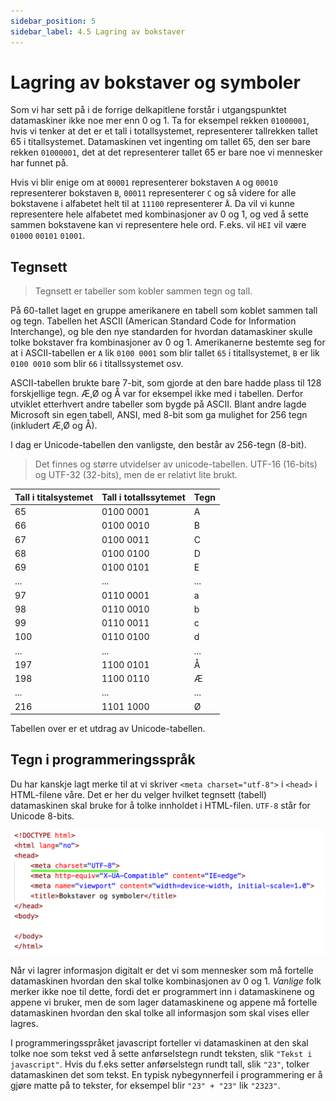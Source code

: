 ```yaml
---
sidebar_position: 5
sidebar_label: 4.5 Lagring av bokstaver
---
```


# Lagring av bokstaver og symboler

Som vi har sett på i de forrige delkapitlene forstår i utgangspunktet datamaskiner ikke noe mer enn 0 og 1.
Ta for eksempel rekken `01000001`, hvis vi tenker at det er et tall i totallsystemet, representerer tallrekken tallet 65 i titallsystemet.
Datamaskinen vet ingenting om tallet 65, den ser bare rekken `01000001`, det at det representerer tallet 65 er bare noe vi mennesker har funnet på.

Hvis vi blir enige om at `00001` representerer bokstaven `A` og `00010` representerer bokstaven `B`, `00011` representerer `C` og så videre for alle bokstavene i alfabetet helt til at `11100` representerer `Å`.
Da vil vi kunne representere hele alfabetet med kombinasjoner av 0 og 1, og ved å sette sammen bokstavene kan vi representere hele ord.
F.eks. vil `HEI` vil være `01000` `00101` `01001`.

## Tegnsett

> Tegnsett er tabeller som kobler sammen tegn og tall.

På 60-tallet laget en gruppe amerikanere en tabell som koblet sammen tall og tegn.
Tabellen het ASCII (American Standard Code for Information Interchange), og ble den nye standarden for hvordan datamaskiner skulle tolke bokstaver fra kombinasjoner av 0 og 1.
Amerikanerne bestemte seg for at i ASCII-tabellen er `A` lik `0100 0001` som blir tallet `65` i titallsystemet, `B` er lik `0100 0010` som blir `66` i titallssystemet osv.

ASCII-tabellen brukte bare 7-bit, som gjorde at den bare hadde plass til 128 forskjellige tegn.
Æ,Ø og Å var for eksempel ikke med i tabellen.
Derfor utviklet etterhvert andre tabeller som bygde på ASCII.
Blant andre lagde Microsoft sin egen tabell, ANSI, med 8-bit som ga mulighet for 256 tegn (inkludert Æ,Ø og Å).

I dag er Unicode-tabellen den vanligste, den består av 256-tegn (8-bit).

> Det finnes og større utvidelser av unicode-tabellen. UTF-16 (16-bits) og UTF-32 (32-bits), men de er relativt lite brukt.

| Tall i titalsystemet|Tall i totallssytemet|Tegn            |
| --------------------|---------------------|----------------|
| 65                  |0100 0001            | A              |
| 66                  |0100 0010            | B              |
| 67                  |0100 0011            | C              |
| 68                  |0100 0100            | D              |
| 69                  |0100 0101            | E              |
| ...                 | ...                 | ...            |
| 97                  |0110 0001            | a              |
| 98                  |0110 0010            | b              |
| 99                  |0110 0011            | c              |
| 100                 |0110 0100            | d              |
| ...                 | ...                 | ...            |
| 197                 |1100 0101            | Å              |
| 198                 |1100 0110            | Æ              |
| ...                 | ...                 | ...            |
| 216                 |1101 1000            | Ø              |

Tabellen over er et utdrag av Unicode-tabellen.

## Tegn i programmeringsspråk

Du har kanskje lagt merke til at vi skriver `<meta charset="utf-8">` i `<head>` i HTML-filene våre.
Det er her du velger hvilket tegnsett (tabell) datamaskinen skal bruke for å tolke innholdet i HTML-filen.
`UTF-8` står for Unicode 8-bits.

![Meta-tag](./bilder/meta-tag.png)

Når vi lagrer informasjon digitalt er det vi som mennesker som må fortelle datamaskinen hvordan den skal tolke kombinasjonen av 0 og 1.
*Vanlige* folk merker ikke noe til dette, fordi det er programmert inn i datamaskinene og appene vi bruker, men de som lager datamaskinene og appene må fortelle datamaskinen hvordan den skal tolke all informasjon som skal vises eller lagres.

I programmeringsspråket javascript forteller vi datamaskinen at den skal tolke noe som tekst ved å sette anførselstegn rundt teksten, slik `"Tekst i javascript"`.
Hvis du f.eks setter anførselstegn rundt tall, slik `"23"`, tolker datamaskinen det som tekst.
En typisk nybegynnerfeil i programmering er å gjøre matte på to tekster, for eksempel blir `"23" + "23"` lik `"2323"`.
